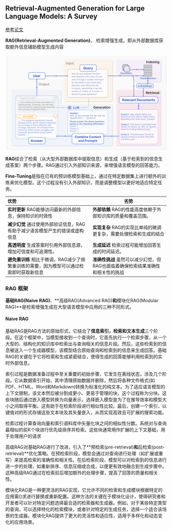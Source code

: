 ## Retrieval-Augmented Generation for Large Language Models: A Survey

[参考论文](https://arxiv.org/pdf/2312.10997.pdf)

**RAG(Retrieval-Augmented Generation)**， 检索增强生成，即从外部数据库获取额外信息辅助模型生成内容

<img src="..\..\img\rag\rag_instance.png" alt="image-20240226105726901" style="zoom: 50%;" />

**RAG**结合了检索（从大型外部数据库中提取信息）和生成（基于检索到的信息生成答案）两个步骤。RAG通过引入外部知识来源，来增强语言模型的回答能力。

**Fine-Tuning**是指在已有的预训练模型基础上，通过在特定数据集上进行额外的训练来优化模型。这个过程没有引入外部知识，而是调整模型以更好地适应特定任务。



| 优势                                                         | 劣势                                                         |
| :----------------------------------------------------------- | ------------------------------------------------------------ |
| **实时更新** RAG能够访问最新的外部信息，保持知识的时效性     | **外部依赖** RAG的性能高度依赖于外部知识库的质量和覆盖范围。 |
| **减少幻觉** 通过使用外部验证信息，RAG有助于减少语言模型产生的错误或虚构信息 | **实现复杂** RAG的实现比单纯的微调更复杂，需要处理检索和生成的结合 |
| **高透明度** 生成答案时引用外部信息源，增加可信度和可追溯性。 | **生成延迟** 检索过程可能增加回答生成的时间延迟。            |
| **避免重训练** 相比于微调，RAG减少了频繁重训练的需要，因为模型可以通过检索即时获取新信息 | **准确性挑战** 虽然可以减少幻觉，但RAG也面临着确保检索结果准确性和相关性的挑战 |



### RAG 框架

**基础RAG(Naive RAG)**、**高级RAG(Advanced RAG)**和**模块化RAG(Modular RAG)**是检索增强生成在大型语言模型中应用的三种不同形式。

#### Naive RAG

基础RAG是RAG方法的原始形式，它结合了**信息索引，检索和文本生成**三个阶段。在这个框架中，当模型接收到一个查询时，它首先执行一个检索步骤，从一个大型的、结构化的知识库中检索出与查询相关的信息片段。然后，这些检索到的信息被送入一个生成器模型，该模型结合原始查询和检索到的信息来生成回答。基础RAG的关键在于它将检索和生成紧密结合，使得生成的回答能够利用检索到的实时外部信息。

索引过程是数据准备过程中至关重要的初始步骤，它发生在离线状态，涉及几个阶段。它从数据索引开始，其中清理原始数据并删除，然后将各种文件格式(如PDF、HTML、Word和Markdown)转换为标准化的纯文本。为了适应语言模型的上下文限制，该文本然后被分割成更小、更易于管理的块，这个过程称为分块。这些块随后通过嵌入模型转换为向量表示，选择嵌入模型是为了在推导效率和模型大小之间取得平衡。这有助于在检索阶段进行相似性比较。最后，创建一个索引，以键值对的形式存储这些文本块及其矢量嵌入，从而实现高效且可扩展的搜索功能。

检索过程计算查询向量和索引语料库中矢量化块之间的相似性分数。系统对与查询最相似的前K个块进行优先级排序并检索。这些块通常用作扩展的上下文基础，用于处理用户的请求

高级RAG对基础RAG进行了改进，引入了**预检索(pre-retrieval)**和**后检索(post-retrieval)**优化策略。在预检索阶段，模型会通过对查询进行处理（如扩展或重写）来提高检索的准确性和相关性。在后检索阶段，模型可以对检索到的信息进行进一步的处理，如重新排序、信息压缩或合成，以便更有效地融合到生成步骤中。这种高级RAG通过在检索前后增加额外的处理步骤，提高了回答的质量和相关性。

模块化RAG是一种更灵活的RAG实现，它允许不同的检索和生成模块根据特定的应用需()求进行替换或重新配置。这种方法的关键在于模块化设计，使得研究者和开发者可以针对特定问题选择最合适的检索器和生成器。例如，对于某些特定类型的查询，可以选择特化的检索模块，或者针对特定的生成任务，选择一个适合该场景的生成器。模块化RAG提供了更大的灵活性和适应性，适用于多样化和动态变化的应用场景。
